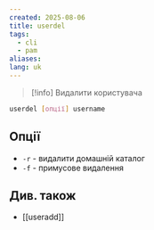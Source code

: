 ```yaml
---
created: 2025-08-06
title: userdel
tags:
  - cli
  - pam
aliases: 
lang: uk
---
```

> [!info] Видалити користувача

```bash
userdel [опції] username
```

## Опції

- `-r` - видалити домашній каталог
- `-f` - примусове видалення

## Див. також

- [[useradd]]